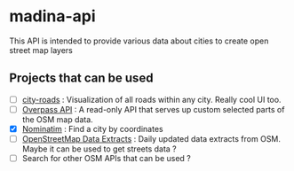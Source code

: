 # madina-api

This API is intended to provide various data about cities to create open street map layers

## Projects that can be used

- [ ] [city-roads](https://github.com/anvaka/city-roads) : Visualization of all roads within any city. Really cool UI too.
- [ ] [Overpass API](http://overpass-turbo.eu) : A read-only API that serves up custom selected parts of the OSM map data.
- [x] [Nominatim](https://nominatim.openstreetmap.org) : Find a city by coordinates
- [ ] [OpenStreetMap Data Extracts](http://download.geofabrik.de) : Daily updated data extracts from OSM. Maybe it can be used to get streets data ?
- [ ] Search for other OSM APIs that can be used ?
